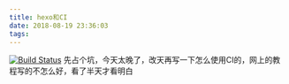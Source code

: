 ```yaml
---
title: hexo和CI
date: 2018-08-19 23:36:03
tags:
---
```

[![Build Status](https://travis-ci.org/heekei/blog.svg?branch=master)](https://travis-ci.org/heekei/blog)
先占个坑，今天太晚了，改天再写一下怎么使用CI的，网上的教程写的不怎么好，看了半天才看明白